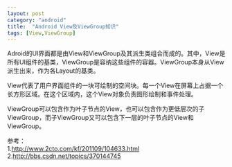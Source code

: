 ```yaml
---
layout: post
category: "android"
title:  "Android View及ViewGroup知识"
tags: [View,ViewGroup]
---
```

Adroid的UI界面都是由View和ViewGroup及其派生类组合而成的。其中，View是所有UI组件的基类，ViewGroup是容纳这些组件的容器。ViewGroup本身从View派生出来，作为各Layout的基类。

View代表了用户界面组件的一块可绘制的空间块。每一个View在屏幕上占据一个长方形区域。在这个区域内，这个View对象负责图形绘制和事件处理。

ViewGroup可以包含作为叶子节点的View，也可以包含作为更低层次的子ViewGroup，而子ViewGroup又可以包含下一层的叶子节点的View和ViewGroup。

参考：  
1.<http://www.2cto.com/kf/201109/104633.html>  
2.<http://bbs.csdn.net/topics/370144745>
